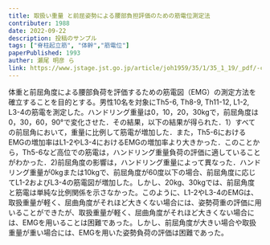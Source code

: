 ```yaml
---
title: 取扱い重量 と前屈姿勢による腰部負担評価のための筋電位測定法
contributer: 1988
date: 2022-09-22
description: 投稿のサンプル
tags: ["脊柱起立筋", "体幹","筋電位"]
paperPublished: 1993
auther: 瀬尾 明彦 ら
link: https://www.jstage.jst.go.jp/article/joh1959/35/1/35_1_19/_pdf/-char/ja
---
```

体重と前屈角度による腰部負荷を評価するための筋電図（EMG）の測定方法を確立することを目的とする。男性10名を対象にTh5-6, Th8-9, Th11-12, L1-2, L3-4の筋電を測定した。ハンドリング重量は0，10，20，30kgで，前屈角度は0，30，60，90°で変化させた．その結果，以下の結果が得られた．1）すべての前屈角において，重量に比例して筋電が増加した．また，Th5-6におけるEMGの増加率はL1-2やL3-4におけるEMGの増加率より大きかった．このことから，Th5-6など高位での筋電は，ハンドリング重量負荷の評価に適していることがわかった．2)前屈角度の影響は，ハンドリング重量によって異なった．ハンドリング重量が0kgまたは10kgで、前屈角度が60度以下の場合、前屈角度に応じてL1-2およびL3-4の筋電図が増加した。しかし、20kg、30kgでは、前屈角度と筋電は単純な比例関係を示さなかった。このように、L1-2やL3-4のEMGは、取扱重量が軽く、屈曲角度がそれほど大きくない場合には、姿勢荷重の評価に用いることができたが、取扱重量が軽く、屈曲角度がそれほど大きくない場合には、EMGを用いることは困難であった。しかし、前屈角度が大きい場合や取扱重量が重い場合には、EMGを用いた姿勢負荷の評価は困難であった。
